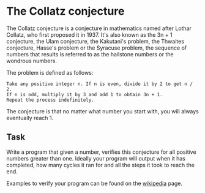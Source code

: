 # The Collatz conjecture
The Collatz conjecture is a conjecture in mathematics named after Lothar Collatz, who first proposed it in 1937. It's also known as the 3n + 1 conjecture, the Ulam conjecture, the Kakutani's problem, the Thwaites conjecture, Hasse's problem or the Syracuse problem, the sequence of numbers that results is referred to as the hailstone numbers or the wondrous numbers.

The problem is defined as follows:

```
Take any positive integer n. If n is even, divide it by 2 to get n / 2.
If n is odd, multiply it by 3 and add 1 to obtain 3n + 1.
Repeat the process indefinitely.
```
The conjecture is that no matter what number you start with, you will always eventually reach 1.

## Task
Write a program that given a number, verifies this conjecture for all positive numbers greater than one. Ideally your program will output when it has completed, how many cycles it ran for and all the steps it took to reach the end.

Examples to verify your program can be found on the [wikipedia](https://en.wikipedia.org/wiki/Collatz_conjecture) page.
